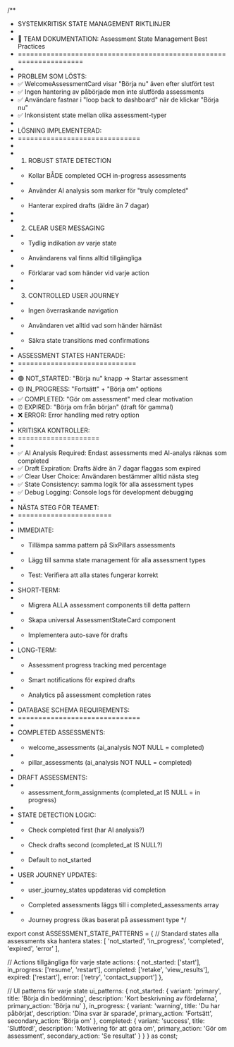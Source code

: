 /**
 * SYSTEMKRITISK STATE MANAGEMENT RIKTLINJER
 * 
 * 🚨 TEAM DOKUMENTATION: Assessment State Management Best Practices
 * ===================================================================
 * 
 * PROBLEM SOM LÖSTS:
 * ✅ WelcomeAssessmentCard visar "Börja nu" även efter slutfört test
 * ✅ Ingen hantering av påbörjade men inte slutförda assessments
 * ✅ Användare fastnar i "loop back to dashboard" när de klickar "Börja nu"
 * ✅ Inkonsistent state mellan olika assessment-typer
 * 
 * LÖSNING IMPLEMENTERAD:
 * ==============================
 * 
 * 1. ROBUST STATE DETECTION
 *    - Kollar BÅDE completed OCH in-progress assessments
 *    - Använder AI analysis som marker för "truly completed"
 *    - Hanterar expired drafts (äldre än 7 dagar)
 * 
 * 2. CLEAR USER MESSAGING
 *    - Tydlig indikation av varje state
 *    - Användarens val finns alltid tillgängliga
 *    - Förklarar vad som händer vid varje action
 * 
 * 3. CONTROLLED USER JOURNEY
 *    - Ingen överraskande navigation
 *    - Användaren vet alltid vad som händer härnäst
 *    - Säkra state transitions med confirmations
 * 
 * ASSESSMENT STATES HANTERADE:
 * =============================
 * 
 * 🟢 NOT_STARTED: "Börja nu" knapp → Startar assessment
 * 🟡 IN_PROGRESS: "Fortsätt" + "Börja om" options
 * ✅ COMPLETED: "Gör om assessment" med clear motivation
 * ⏰ EXPIRED: "Börja om från början" (draft för gammal)
 * ❌ ERROR: Error handling med retry option
 * 
 * KRITISKA KONTROLLER:
 * ====================
 * 
 * ✅ AI Analysis Required: Endast assessments med AI-analys räknas som completed
 * ✅ Draft Expiration: Drafts äldre än 7 dagar flaggas som expired
 * ✅ Clear User Choice: Användaren bestämmer alltid nästa steg
 * ✅ State Consistency: samma logik för alla assessment types
 * ✅ Debug Logging: Console logs för development debugging
 * 
 * NÄSTA STEG FÖR TEAMET:
 * =======================
 * 
 * IMMEDIATE:
 * - Tillämpa samma pattern på SixPillars assessments
 * - Lägg till samma state management för alla assessment types
 * - Test: Verifiera att alla states fungerar korrekt
 * 
 * SHORT-TERM:
 * - Migrera ALLA assessment components till detta pattern
 * - Skapa universal AssessmentStateCard component
 * - Implementera auto-save för drafts
 * 
 * LONG-TERM:
 * - Assessment progress tracking med percentage
 * - Smart notifications för expired drafts
 * - Analytics på assessment completion rates
 * 
 * DATABASE SCHEMA REQUIREMENTS:
 * ==============================
 * 
 * COMPLETED ASSESSMENTS:
 * - welcome_assessments (ai_analysis NOT NULL = completed)
 * - pillar_assessments (ai_analysis NOT NULL = completed)
 * 
 * DRAFT ASSESSMENTS:
 * - assessment_form_assignments (completed_at IS NULL = in progress)
 * 
 * STATE DETECTION LOGIC:
 * - Check completed first (har AI analysis?)
 * - Check drafts second (completed_at IS NULL?)
 * - Default to not_started
 * 
 * USER JOURNEY UPDATES:
 * - user_journey_states uppdateras vid completion
 * - Completed assessments läggs till i completed_assessments array
 * - Journey progress ökas baserat på assessment type
 */

export const ASSESSMENT_STATE_PATTERNS = {
  // Standard states alla assessments ska hantera
  states: [
    'not_started',
    'in_progress', 
    'completed',
    'expired',
    'error'
  ],
  
  // Actions tillgängliga för varje state
  actions: {
    not_started: ['start'],
    in_progress: ['resume', 'restart'],
    completed: ['retake', 'view_results'], 
    expired: ['restart'],
    error: ['retry', 'contact_support']
  },
  
  // UI patterns för varje state
  ui_patterns: {
    not_started: {
      variant: 'primary',
      title: 'Börja din bedömning',
      description: 'Kort beskrivning av fördelarna',
      primary_action: 'Börja nu'
    },
    in_progress: {
      variant: 'warning',
      title: 'Du har påbörjat',
      description: 'Dina svar är sparade',
      primary_action: 'Fortsätt',
      secondary_action: 'Börja om'
    },
    completed: {
      variant: 'success', 
      title: 'Slutförd!',
      description: 'Motivering för att göra om',
      primary_action: 'Gör om assessment',
      secondary_action: 'Se resultat'
    }
  }
} as const;